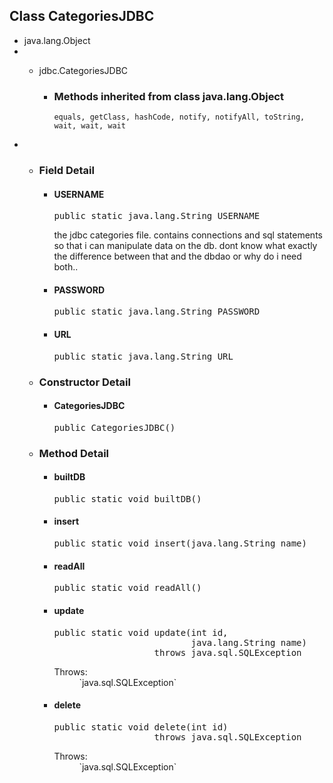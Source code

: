 

## Class CategoriesJDBC

</div>

<div>

*   java.lang.Object
*   *   jdbc.CategoriesJDBC



        *   <a name="methods.inherited.from.class.java.lang.Object"></a>

            ### Methods inherited from class java.lang.Object

            `equals, getClass, hashCode, notify, notifyAll, toString, wait, wait, wait`

</div>

<div>

*   *   <a name="field.detail"></a>

        ### Field Detail

        <a name="USERNAME"></a>
        *   #### USERNAME

            <pre>public static java.lang.String USERNAME</pre>

            <div>the jdbc categories file. contains connections and sql statements so that i can manipulate data on the db. dont know what exactly the difference between that and the dbdao or why do i need both..</div>

            <a name="PASSWORD"></a>
        *   #### PASSWORD

            <pre>public static java.lang.String PASSWORD</pre>

            <a name="URL"></a>
        *   #### URL

            <pre>public static java.lang.String URL</pre>

    *   <a name="constructor.detail"></a>

        ### Constructor Detail

        <a name="CategoriesJDBC--"></a>
        *   #### CategoriesJDBC

            <pre>public CategoriesJDBC()</pre>

    *   <a name="method.detail"></a>

        ### Method Detail

        <a name="builtDB--"></a>
        *   #### builtDB

            <pre>public static void builtDB()</pre>

            <a name="insert-java.lang.String-"></a>
        *   #### insert

            <pre>public static void insert(java.lang.String name)</pre>

            <a name="readAll--"></a>
        *   #### readAll

            <pre>public static void readAll()</pre>

            <a name="update-int-java.lang.String-"></a>
        *   #### update

            <pre>public static void update(int id,
                                      java.lang.String name)
                               throws java.sql.SQLException</pre>

            <dl>

            <dt>Throws:</dt>

            <dd>`java.sql.SQLException`</dd>

            </dl>

            <a name="delete-int-"></a>
        *   #### delete

            <pre>public static void delete(int id)
                               throws java.sql.SQLException</pre>

            <dl>

            <dt>Throws:</dt>

            <dd>`java.sql.SQLException`</dd>

            </dl>

